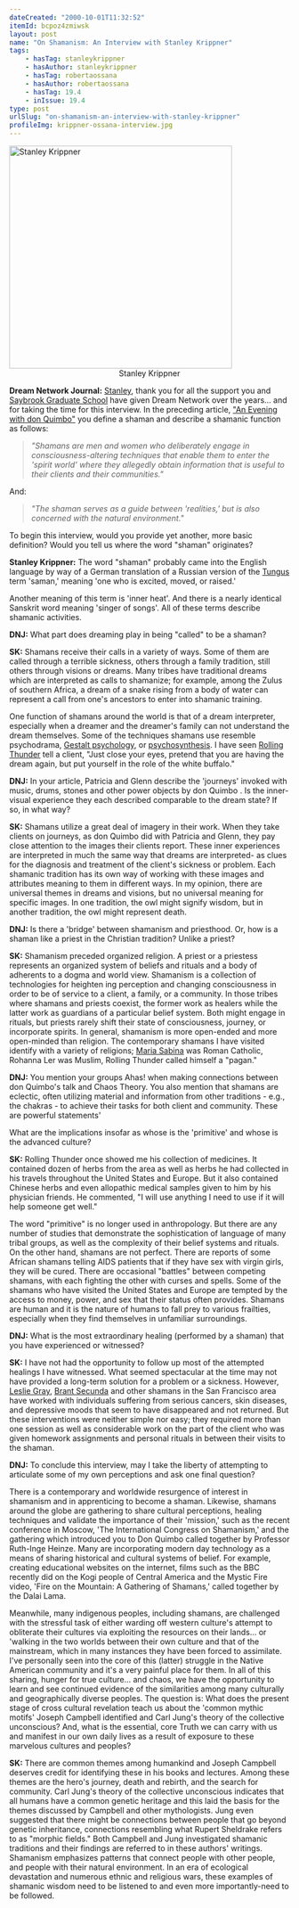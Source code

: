 ```yaml
---
dateCreated: "2000-10-01T11:32:52"
itemId: bcpoz4zmiwsk
layout: post
name: "On Shamanism: An Interview with Stanley Krippner"
tags:
    - hasTag: stanleykrippner
    - hasAuthor: stanleykrippner
    - hasTag: robertaossana
    - hasAuthor: robertaossana
    - hasTag: 19.4
    - inIssue: 19.4
type: post
urlSlug: "on-shamanism-an-interview-with-stanley-krippner"
profileImg: krippner-ossana-interview.jpg
---
```


<img src="../images/krippner-ossana-interview.jpg" width="400px" height="auto" alt="Stanley Krippner"/>
<!--nopreview--><div class="caption" style="text-align: center;">Stanley Krippner</div><!--/nopreview-->

**Dream Network Journal:** [Stanley](../@stanleykrippner), thank you for all the support you and [Saybrook Graduate School](https://www.saybrook.edu/) have given Dream Network over the years... and for taking the time for this interview. In the preceding article, ["An Evening with don Quimbo"](bcpoz3zmewdq/an-evening-with-don-quimbo-a-shaman-from-ecuador) you define a shaman and describe a shamanic function as follows:

> _"Shamans are men and women who deliberately engage in consciousness-altering techniques that enable them to enter the 'spirit world' where they allegedly obtain information that is useful to their clients and their communities."_

And:

> _"The shaman serves as a guide between 'realities,' but is also concerned with the natural environment."_

To begin this interview, would you provide yet another, more basic definition? Would you tell us where the word "shaman" originates?

**Stanley Krippner:** The word "shaman" probably came into the English language by way of a German translation of a Russian version of the [Tungus](https://en.wikipedia.org/wiki/Tungusic_languages) term 'saman,' meaning 'one who is excited, moved, or raised.'

Another meaning of this term is 'inner heat'. And there is a nearly identical Sanskrit word meaning 'singer of songs'. All of these terms describe shamanic activities.

**DNJ:** What part does dreaming play in being "called" to be a shaman?

**SK:** Shamans receive their calls in a variety of ways. Some of them are called through a terrible sickness, others through a family tradition, still others through visions or dreams. Many tribes have traditional dreams which are interpreted as calls to shamanize; for example, among the Zulus of southern Africa, a dream of a snake rising from a body of water can represent a call from one's ancestors to enter into shamanic training.

One function of shamans around the world is that of a dream interpreter, especially when a dreamer and the dreamer's family can not understand the dream themselves. Some of the techniques shamans use resemble psychodrama, [Gestalt psychology](https://en.wikipedia.org/wiki/Gestalt_psychology), or [psychosynthesis](https://en.wikipedia.org/wiki/Psychosynthesis). I have seen <a href="https://en.wikipedia.org/wiki/Rolling_Thunder_(person)">Rolling Thunder</a> tell a client, "Just close your eyes, pretend that you are having the dream again, but put yourself in the role of the white buffalo."

**DNJ:** In your article, Patricia and Glenn describe the 'journeys' invoked with music, drums, stones and other power objects by don Quimbo . Is the inner-visual experience they each described comparable to the dream state? If so, in what way?

**SK:** Shamans utilize a great deal of imagery in their work. When they take clients on journeys, as don Quimbo did with Patricia and Glenn, they pay close attention to the images their clients report. These inner experiences are interpreted in much the same way that dreams are interpreted- as clues for the diagnosis and treatment of the client's sickness or problem. Each shamanic tradition has its own way of working with these images and attributes meaning to them in different ways. In my opinion, there are universal themes in dreams and visions, but no universal meaning for specific images. In one tradition, the owl might signify wisdom, but in another tradition, the owl might represent death.

**DNJ:** Is there a 'bridge' between shamanism and priesthood. Or, how is a shaman like a priest in the Christian tradition? Unlike a priest?

**SK:** Shamanism preceded organized religion. A priest or a priestess represents an organized system of beliefs and rituals and a body of adherents to a dogma and world view. Shamanism is a collection of technologies for heighten ing perception and changing consciousness in order to be of service to a client, a family, or a community. In those tribes where shamans and priests coexist, the former work as healers while the latter work as guardians of a particular belief system. Both might engage in rituals, but priests rarely shift their state of consciousness, journey, or incorporate spirits. In general, shamanism is more open-ended and more open-minded than religion. The contemporary shamans I have visited identify with a variety of religions; [Maria Sabina](https://en.wikipedia.org/wiki/Mar%C3%ADa_Sabina) was Roman Catholic, Rohanna Ler was Muslim, Rolling Thunder called himself a "pagan."

**DNJ:** You mention your groups Ahas! when making connections between don Quimbo's talk and Chaos Theory. You also mention that shamans are eclectic, often utilizing material and information from other traditions - e.g., the chakras - to achieve their tasks for both client and community. These are powerful statements'

What are the implications insofar as whose is the 'primitive' and whose is the advanced culture?

**SK:** Rolling Thunder once showed me his collection of medicines. It contained dozen of herbs from the area as well as herbs he had collected in his travels throughout the United States and Europe. But it also contained Chinese herbs and even allopathic medical samples given to him by his physician friends. He commented, "I will use anything I need to use if it will help someone get well."

The word "primitive" is no longer used in anthropology. But there are any number of studies that demonstrate the sophistication of language of many tribal groups, as well as the complexity of their belief systems and rituals. On the other hand, shamans are not perfect. There are reports of some African shamans telling AIDS patients that if they have sex with virgin girls, they will be cured. There are occasional "battles" between competing shamans, with each fighting the other with curses and spells. Some of the shamans who have visited the United States and Europe are tempted by the access to money, power, and sex that their status often provides. Shamans are human and it is the nature of humans to fall prey to various frailties, especially when they find themselves in unfamiliar surroundings.

**DNJ:** What is the most extraordinary healing (performed by a shaman) that you have experienced or witnessed?

**SK:** I have not had the opportunity to follow up most of the attempted healings I have witnessed. What seemed spectacular at the time may not have provided a long-term solution for a problem or a sickness. However, [Leslie Gray](https://wood-fish.org/about/aboutdrlesliegray.html), [Brant Secunda](https://brantsecunda.com/) and other shamans in the San Francisco area have worked with individuals suffering from serious cancers, skin diseases, and depressive moods that seem to have disappeared and not returned. But these interventions were neither simple nor easy; they required more than one session as well as considerable work on the part of the client who was given homework assignments and personal rituals in between their visits to the shaman.

**DNJ:** To conclude this interview, may I take the liberty of attempting to articulate some of my own perceptions and ask one final question?

There is a contemporary and worldwide resurgence of interest in shamanism and in apprenticing to become a shaman. Likewise, shamans around the globe are gathering to share cultural perceptions, healing techniques and validate the importance of their 'mission,' such as the recent conference in Moscow, 'The International Congress on Shamanism,' and the gathering which introduced you to Don Quimbo called together by Professor Ruth-Inge Heinze. Many are incorporating modern day technology as a means of sharing historical and cultural systems of belief. For example, creating educational websites on the internet, films such as the BBC recently did on the Kogi people of Central America and the Mystic Fire video, 'Fire on the Mountain: A Gathering of Shamans,' called together by the Dalai Lama.

Meanwhile, many indigenous peoples, including shamans, are challenged with the stressful task of either warding off western culture's attempt to obliterate their cultures via exploiting the resources on their lands... or 'walking in the two worlds between their own culture and that of the mainstream, which in many instances they have been forced to assimilate. I've personally seen into the core of this (latter) struggle in the Native American community and it's a very painful place for them. In all of this sharing, hunger for true culture... and chaos, we have the opportunity to learn and see continued evidence of the similarities among many culturally and geographically diverse peoples. The question is: What does the present stage of cross cultural revelation teach us about the 'common mythic motifs' Joseph Campbell identified and Carl Jung's theory of the collective unconscious? And, what is the essential, core Truth we can carry with us and manifest in our own daily lives as a result of exposure to these marvelous cultures and peoples?

**SK:** There are common themes among humankind and Joseph Campbell deserves credit for identifying these in his books and lectures. Among these themes are the hero's journey, death and rebirth, and the search for community. Carl Jung's theory of the collective unconscious indicates that all humans have a common genetic heritage and this laid the basis for the themes discussed by Campbell and other mythologists. Jung even suggested that there might be connections between people that go beyond genetic inheritance, connections resembling what Rupert Sheldrake refers to as "morphic fields." Both Campbell and Jung investigated shamanic traditions and their findings are referred to in these authors' writings. Shamanism emphasizes patterns that connect people with other people, and people with their natural environment. In an era of ecological devastation and numerous ethnic and religious wars, these examples of shamanic wisdom need to be listened to and even more importantly-need to be followed.
